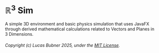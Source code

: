 # $\mathbb{R}^3 \text{ Sim}$
A simple 3D environment and basic physics simulation that uses JavaFX through derived mathematical calculations related to Vectors and Planes in 3 Dimensions.

###### Copyright (c) Lucas Bubner 2025, under the [MIT License](./LICENSE).
